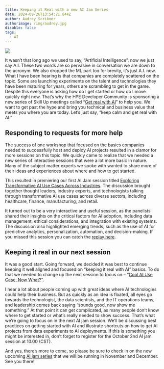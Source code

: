 ```yaml
---
title: Keeping it Real with a new AI Jam Series
date: 2024-09-26T13:54:21.844Z
author: Audrey Scribner
authorimage: /img/audrey.jpg
disable: false
tags:
  - AI
---
```

![](/img/hpe_story_548_1600_0_72_rgb.jpg)

It wasn’t that long ago we used to say, “Artificial Intelligence”, now we just say A.I. These two words are so pervasive in conversation we are down to the acronym. We also dropped the ML part too for brevity, it’s just A.I. now. What I have been hearing is that companies are completely scattered on the topic. Some are launching experiments on the talent and technologies they have been maturing for years, others are scrambling to get in the game. Despite this everyone is asking how do I get started or how do I move quickly right now. That’s why the HPE Developer Community is sponsoring a new series of Skill Up meetings called “[Get real with AI](https://developer.hpe.com/campaign/get-real-with-ai-%E2%80%93-jam-series/)” to help you. We want to get past the hype and bring you technical and business value that meets you where you are today. Let’s just say, “keep calm and get real with AI.”

## Responding to requests for more help

The success of one workshop that focused on the basics companies needed to successfully host and deploy AI projects resulted in a clamor for more sessions on this topic. We quickly came to realize that we needed a new series of interactive sessions that were a lot more basic in nature. Many of the subject matter experts we spoke with wanted to share more of their ideas and experiences about where and how to get started. 

This resulted in premiering  our first AI Jam session titled [Exploring Transformative AI Use Cases Across Industries](https://www.youtube.com/watch?v=XEJqcdWj790&list=PLtS6YX0YOX4f5TyRI7jUdjm7D9H4laNlF). The discussion brought together thought leaders, industry experts, and technologists talking through transformative AI use cases across diverse sectors, including healthcare, finance, manufacturing, and retail.

It turned out to be a very interactive and useful session, as the panelists shared their insights on the critical factors for AI adoption, including data management, ethical considerations, and integration with existing systems. The discussion also highlighted emerging trends, such as the use of AI for predictive analytics, personalization, automation, and decision-making. If you missed this session you can catch the [replay here](https://developer.hpe.com/campaign/get-real-with-ai-%E2%80%93-jam-series/). 

## Keeping it real in our next session

It was a good start. Going forward, we decided it was best to continue keeping it well aligned and focused on “keeping it real with AI” basics. To do that we needed to change up the next session to focus on – “[Cool AI Use Case, Now What?](https://hpe.zoom.us/webinar/register/8517265929872/WN_wledhshQRIGNu-vq7Dot0g)”. 

I hear a lot about people coming up with great ideas where AI technologies could help their business. But as quickly as an idea is floated, all eyes go towards the technologist, the data scientists, and the IT operations teams, and leadership comes back saying “sounds good, now show me something.” At that point it can get complicated, as many people don’t know where to get started or what’s really needed to show success. That’s what we’re going to focus on in the next AI jam session. We’ll be discussing best practices on getting started with AI and illustrate shortcuts on how to get AI projects from data experiments to AI deployments. If this is something you might be interested in, don’t forget to register for the October 2nd AI jam session at 10.00 (CST).

And yes, there’s more to come, so please be sure to check in on the new upcoming [AI jam series](https://developer.hpe.com/campaign/get-real-with-ai-%E2%80%93-jam-series/) that we will be running in November and December. See you there!